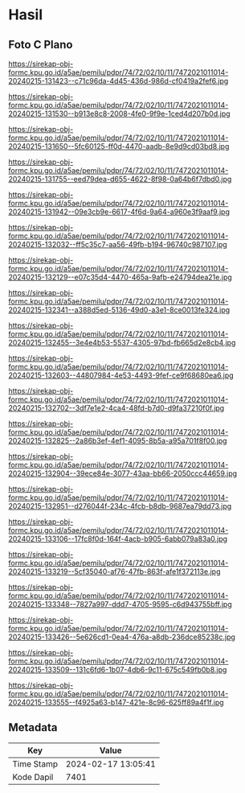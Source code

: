 # Hasil

## Foto C Plano

https://sirekap-obj-formc.kpu.go.id/a5ae/pemilu/pdpr/74/72/02/10/11/7472021011014-20240215-131423--c71c96da-4d45-436d-986d-cf0419a2fef6.jpg

https://sirekap-obj-formc.kpu.go.id/a5ae/pemilu/pdpr/74/72/02/10/11/7472021011014-20240215-131530--b913e8c8-2008-4fe0-9f9e-1ced4d207b0d.jpg

https://sirekap-obj-formc.kpu.go.id/a5ae/pemilu/pdpr/74/72/02/10/11/7472021011014-20240215-131650--5fc60125-ff0d-4470-aadb-8e9d9cd03bd8.jpg

https://sirekap-obj-formc.kpu.go.id/a5ae/pemilu/pdpr/74/72/02/10/11/7472021011014-20240215-131755--eed79dea-d655-4622-8f98-0a64b6f7dbd0.jpg

https://sirekap-obj-formc.kpu.go.id/a5ae/pemilu/pdpr/74/72/02/10/11/7472021011014-20240215-131942--09e3cb9e-6617-4f6d-9a64-a960e3f9aaf9.jpg

https://sirekap-obj-formc.kpu.go.id/a5ae/pemilu/pdpr/74/72/02/10/11/7472021011014-20240215-132032--ff5c35c7-aa56-49fb-b194-96740c987107.jpg

https://sirekap-obj-formc.kpu.go.id/a5ae/pemilu/pdpr/74/72/02/10/11/7472021011014-20240215-132129--e07c35d4-4470-465a-9afb-e24794dea21e.jpg

https://sirekap-obj-formc.kpu.go.id/a5ae/pemilu/pdpr/74/72/02/10/11/7472021011014-20240215-132341--a388d5ed-5136-49d0-a3e1-8ce0013fe324.jpg

https://sirekap-obj-formc.kpu.go.id/a5ae/pemilu/pdpr/74/72/02/10/11/7472021011014-20240215-132455--3e4e4b53-5537-4305-97bd-fb665d2e8cb4.jpg

https://sirekap-obj-formc.kpu.go.id/a5ae/pemilu/pdpr/74/72/02/10/11/7472021011014-20240215-132603--44807984-4e53-4493-9fef-ce9f68680ea6.jpg

https://sirekap-obj-formc.kpu.go.id/a5ae/pemilu/pdpr/74/72/02/10/11/7472021011014-20240215-132702--3df7e1e2-4ca4-48fd-b7d0-d9fa37210f0f.jpg

https://sirekap-obj-formc.kpu.go.id/a5ae/pemilu/pdpr/74/72/02/10/11/7472021011014-20240215-132825--2a86b3ef-4ef1-4095-8b5a-a95a701f8f00.jpg

https://sirekap-obj-formc.kpu.go.id/a5ae/pemilu/pdpr/74/72/02/10/11/7472021011014-20240215-132904--39ece84e-3077-43aa-bb66-2050ccc44659.jpg

https://sirekap-obj-formc.kpu.go.id/a5ae/pemilu/pdpr/74/72/02/10/11/7472021011014-20240215-132951--d276044f-234c-4fcb-b8db-9687ea79dd73.jpg

https://sirekap-obj-formc.kpu.go.id/a5ae/pemilu/pdpr/74/72/02/10/11/7472021011014-20240215-133106--17fc8f0d-164f-4acb-b905-6abb079a83a0.jpg

https://sirekap-obj-formc.kpu.go.id/a5ae/pemilu/pdpr/74/72/02/10/11/7472021011014-20240215-133219--5cf35040-af76-47fb-863f-afe1f372113e.jpg

https://sirekap-obj-formc.kpu.go.id/a5ae/pemilu/pdpr/74/72/02/10/11/7472021011014-20240215-133348--7827a997-ddd7-4705-9595-c6d943755bff.jpg

https://sirekap-obj-formc.kpu.go.id/a5ae/pemilu/pdpr/74/72/02/10/11/7472021011014-20240215-133426--5e626cd1-0ea4-476a-a8db-236dce85238c.jpg

https://sirekap-obj-formc.kpu.go.id/a5ae/pemilu/pdpr/74/72/02/10/11/7472021011014-20240215-133509--131c6fd6-1b07-4db6-9c11-675c549fb0b8.jpg

https://sirekap-obj-formc.kpu.go.id/a5ae/pemilu/pdpr/74/72/02/10/11/7472021011014-20240215-133555--f4925a63-b147-421e-8c96-625ff89a4f1f.jpg


## Metadata

| Key        | Value               |
| ---------- | ------------------- |
| Time Stamp | 2024-02-17 13:05:41 |
| Kode Dapil | 7401                |



